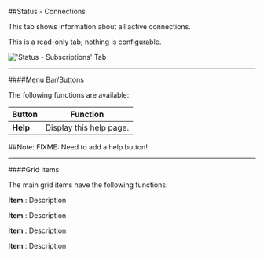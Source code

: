 ##Status - Connections

This tab shows information about all active connections.

This is a read-only tab; nothing is configurable.

!['Status - Subscriptions' Tab](docresources/statusconnections.png)

---

####Menu Bar/Buttons

The following functions are available:

Button     | Function
-----------|---------
**Help**   | Display this help page.

##Note: FIXME: Need to add a help button!

---

####Grid Items

The main grid items have the following functions:

**Item**
: Description

**Item**
: Description

**Item**
: Description

**Item**
: Description
